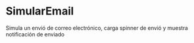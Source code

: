 # SimularEmail
Simula un envió de correo electrónico, carga spinner de envió y muestra notificación de enviado
